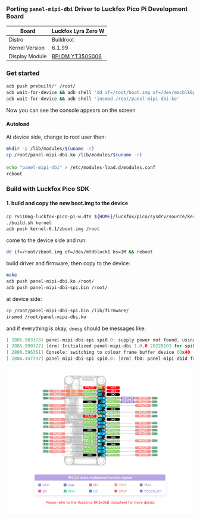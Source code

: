 ### Porting `panel-mipi-dbi` Driver to Luckfox Pico Pi Development Board

| Board          | Luckfox Lyra Zero W |
|----------------|-------------------|
| Distro         | Buildroot    |
| Kernel Version | 6.1.99          |
| Display Module | [RPi DM YT350S006](https://embeddedboys.github.io/RPi_DM_YT350S006/) |


### Get started

```bash
adb push prebuilt/* /root/
adb wait-for-device && adb shell 'dd if=/root/boot.img of=/dev/mmcblk0p4 bs=1M && reboot'
adb wait-for-device && adb shell 'insmod /root/panel-mipi-dbi.ko'
```

Now you can see the console appears on the screen

#### Autoload

At device side, change to root user then:
```bash
mkdir -p /lib/modules/$(uname -r)
cp /root/panel-mipi-dbi.ko /lib/modules/$(uname -r)

echo "panel-mipi-dbi" > /etc/modules-load.d/modules.conf
reboot
```

### Build with Luckfox Pico SDK

#### 1. build and copy the new boot.img to the device

```bash
cp rv1106g-luckfox-pico-pi-w.dts ${HOME}/luckfox/pico/sysdrv/source/kernel/arch/arm/boot/dts/rv1106g-luckfox-pico-pi-w.dts
./build.sh kernel
adb push kernel-6.1/zboot.img /root
```

come to the device side and run:
```bash
dd if=/root/zboot.img of=/dev/mtdblock1 bs=1M && reboot
```

build driver and firmware, then copy to the device:
```bash
make
adb push panel-mipi-dbi.ko /root/
adb push panel-mipi-dbi-spi.bin /root/
```

at device side:
```bash
cp /root/panel-mipi-dbi-spi.bin /lib/firmware/
insmod /root/panel-mipi-dbi.ko
```

and if everything is okay, `dmesg` should be messages like:
```c
[ 2885.983378] panel-mipi-dbi-spi spi0.0: supply power not found, using dummy regulator                                                   
[ 2885.990327] [drm] Initialized panel-mipi-dbi 1.0.0 20220103 for spi0.0 on minor 0                                                      
[ 2886.396361] Console: switching to colour frame buffer device 60x40                                                                     
[ 2886.447797] panel-mipi-dbi-spi spi0.0: [drm] fb0: panel-mipi-dbid frame buffer device 
```

![img](./assets/Luckfox-Lyra-Zero-W-pinout.jpg)
